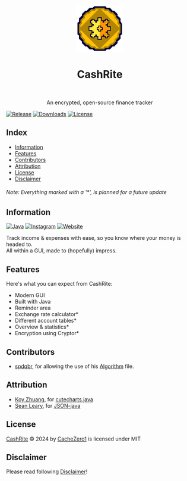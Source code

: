 <p align="center">
  <img src="./src/images/icon_128px.png" width="128"/>
</p>

<h1 align="center"> CashRite </h1> <br>

<p align="center">
  An encrypted, open-source finance tracker
</p>

[![Release](https://img.shields.io/github/release/CacheZero1/CashRite.svg)]()
[![Downloads](https://img.shields.io/github/downloads/CacheZero1/CashRite/total.svg)]()
[![License](https://img.shields.io/github/license/CacheZero1/CashRite.svg)]()

## Index

- [Information](#information)
- [Features](#features)
- [Contributors](#contributors)
- [Attribution](#attribution)
- [License](#license)
- [Disclaimer](#disclaimer)

<h6> Note: Everything marked with a '*', is planned for a future update <h6>


## Information

[![Java](https://img.shields.io/badge/Java-ED8B00?style=for-the-badge&logo=openjdk&logoColor=white)](https://www.java.com/)
[![Instagram](https://img.shields.io/badge/Instagram-E4405F?style=for-the-badge&logo=instagram&logoColor=white)](https://www.instagram.com/cachezero1/)
[![Website](https://img.shields.io/badge/website-000000?style=for-the-badge&logo=About.me&logoColor=white)](https://nuvoprojects.eu.org)

Track income & expenses with ease, so you know where your money is headed to.<br>
All within a GUI, made to (hopefully) impress.


## Features

Here's what you can expect from CashRite:

* Modern GUI
* Built with Java
* Reminder area
* Exchange rate calculator*
* Different account tables*
* Overview & statistics*
* Encryption using Cryptor*


## Contributors

* [spdqbr](https://github.com/spdqbr), for allowing the use of his [Algorithm](https://github.com/CacheZero1/Cipherus/blob/master/src/euorg/nuvoprojects/cachezero1/Algorithm.java) file.


## Attribution

* [Koy Zhuang](https://github.com/Koooooo-7), for [cutecharts.java](https://github.com/cutecharts/cutecharts.java)
* [Sean Leary](https://github.com/stleary), for [JSON-java](https://github.com/stleary/JSON-java/tree/master)


## License

[CashRite](https://github.com/CacheZero1/CashRite) © 2024 by [CacheZero1](https://github.com/CacheZero1) is licensed under MIT


## Disclaimer

Please read following [Disclaimer](https://github.com/CacheZero1/CashRite/blob/master/DISCLAIMER.md)!
